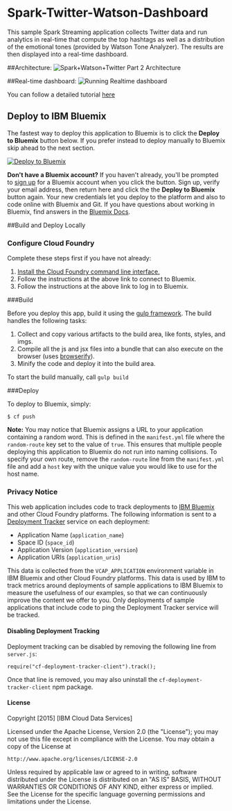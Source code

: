 # Spark-Twitter-Watson-Dashboard
This sample Spark Streaming application collects Twitter data and run analytics in real-time that compute the top hashtags as well as a distribution of the emotional tones (provided by Watson Tone Analyzer). The results are then displayed into a real-time dashboard.

##Architecture:
![Spark+Watson+Twitter Part 2 Architecture](http://developer.ibm.com/clouddataservices/wp-content/uploads/sites/47/2015/12/Spark-Watson-Twiiter-Part2-Architecture.png)

##Real-time dashboard:
![Running Realtime dashboard](http://developer.ibm.com/clouddataservices/wp-content/uploads/sites/47/2016/01/Running-Spark-Dashboard.png)

You can follow a detailed tutorial [here](https://developer.ibm.com/clouddataservices/)

## Deploy to IBM Bluemix

The fastest way to deploy this application to Bluemix is to click the **Deploy to Bluemix** button below. If you prefer instead to deploy manually to Bluemix skip ahead to the next section.

[![Deploy to Bluemix](https://deployment-tracker.mybluemix.net/stats/1cf78b25577e3e58e5c33589753beae8/button.svg)](https://bluemix.net/deploy?repository=https://github.com/ibm-cds-labs/Spark-Twitter-Watson-Dashboard)

**Don't have a Bluemix account?** If you haven't already, you'll be prompted to [sign up](http://www.ibm.com/cloud-computing/bluemix/) for a Bluemix account when you click the button.  Sign up, verify your email address, then return here and click the the **Deploy to Bluemix** button again. Your new credentials let you deploy to the platform and also to code online with Bluemix and Git. If you have questions about working in Bluemix, find answers in the [Bluemix Docs](https://www.ng.bluemix.net/docs/).

##Build and Deploy Locally

### Configure Cloud Foundry

Complete these steps first if you have not already:

1. [Install the Cloud Foundry command line interface.](https://www.ng.bluemix.net/docs/#starters/install_cli.html)
2. Follow the instructions at the above link to connect to Bluemix.
3. Follow the instructions at the above link to log in to Bluemix.


###Build

<p>Before you deploy this app, build it using the <a href="http://gulpjs.com/">gulp framework</a>. The build handles the following tasks:</p>

<ol>
<li>Collect and copy various artifacts to the build area, like fonts, styles, and imgs.</li>
<li>Compile all the js and jsx files into a bundle that can also execute on the browser (uses <a href="http://browserify.org/" target="_blank">browserify</a>).</li>
<li>Minify the code and deploy it into the build area.</li>
</ol>

<p>To start the build manually, call <code>gulp build</code></p>

###Deploy

To deploy to Bluemix, simply:

    $ cf push

**Note:** You may notice that Bluemix assigns a URL to your application containing a random word. This is defined in the `manifest.yml` file where the `random-route` key set to the value of `true`. This ensures that multiple people deploying this application to Bluemix do not run into naming collisions. To specify your own route, remove the `random-route` line from the `manifest.yml` file and add a `host` key with the unique value you would like to use for the host name.


### Privacy Notice

This web application includes code to track deployments to [IBM Bluemix](https://www.bluemix.net/) and other Cloud Foundry platforms. The following information is sent to a [Deployment Tracker](https://github.com/cloudant-labs/deployment-tracker) service on each deployment:

* Application Name (`application_name`)
* Space ID (`space_id`)
* Application Version (`application_version`)
* Application URIs (`application_uris`)

This data is collected from the `VCAP_APPLICATION` environment variable in IBM Bluemix and other Cloud Foundry platforms. This data is used by IBM to track metrics around deployments of sample applications to IBM Bluemix to measure the usefulness of our examples, so that we can continuously improve the content we offer to you. Only deployments of sample applications that include code to ping the Deployment Tracker service will be tracked.

#### Disabling Deployment Tracking

Deployment tracking can be disabled by removing the following line from `server.js`:

```
require("cf-deployment-tracker-client").track();
```

Once that line is removed, you may also uninstall the `cf-deployment-tracker-client` npm package.

#### License 

Copyright [2015] [IBM Cloud Data Services]

Licensed under the Apache License, Version 2.0 (the "License");
you may not use this file except in compliance with the License.
You may obtain a copy of the License at

    http://www.apache.org/licenses/LICENSE-2.0

Unless required by applicable law or agreed to in writing, software
distributed under the License is distributed on an "AS IS" BASIS,
WITHOUT WARRANTIES OR CONDITIONS OF ANY KIND, either express or implied.
See the License for the specific language governing permissions and
limitations under the License.
